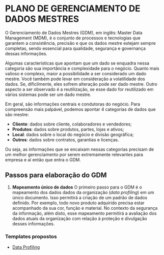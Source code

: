 # PLANO DE GERENCIAMENTO DE DADOS MESTRES
O Gerenciamento de Dados Mestres (GDM), em inglês: Master Data Management (MDM), é o conjunto de processos e tecnologias que garantem a consistência, precisão e que os dados mestre estejam sempre completas, sendo essencial para qualidade, segurança e governança  dessas informações. 

Algumas características que apontam que um dado se enquadra nessa categoria são sua importância e complexidade para o negócio. Quanto mais valioso e complexo, maior a possibilidade a ser considerado um dado mestre. Você também pode levar em consideração a volatilidade dos dados. Se, dificilmente, eles sofrem alteração pode ser dado mestre. Outro aspecto a ser observado é a reutilização, se esse dado for reutilizado em vários sistemas pode ser um dado mestre.

Em geral, são informações centrais e condutoras do negócio. Para compreensão mais palpável, podemos apontar 4 categorias de dados que são mestre:

* **Cliente**: dados sobre cliente, colaboradores e vendedores;
* **Produtos**: dados sobre produtos, partes, lojas e ativos;
* **Local**: dados sobre o local do negócio e divisão geográfica;
* **Outros**: dados sobre contratos, garantias e licenças.

Ou seja, as informações que se encaixam nessas categorias precisam de um melhor gerenciamento por serem extremamente relevantes para empresa e aí então que entra o GDM.

## Passos para elaboração do GDM

1. **Mapeamento único de dados**
O primeiro passo para o GDM é o mapeamento dos dados dados da organização (_data profiling_) em um único documento. Isso permitirá a criação de um padrão de dados definido. Por exemplo, todo novo produto adquirido precisa estar acompanhado da sua cor, função e material. No contexto da segurança da informação, além disto, esse mapeamento permitirá a avaliação dos dados atuais da organização com relação à proteção e divulgação desses informações. 

### Templates propostos
* [Data Profiling](./Templates/Etapa-1.docx)

